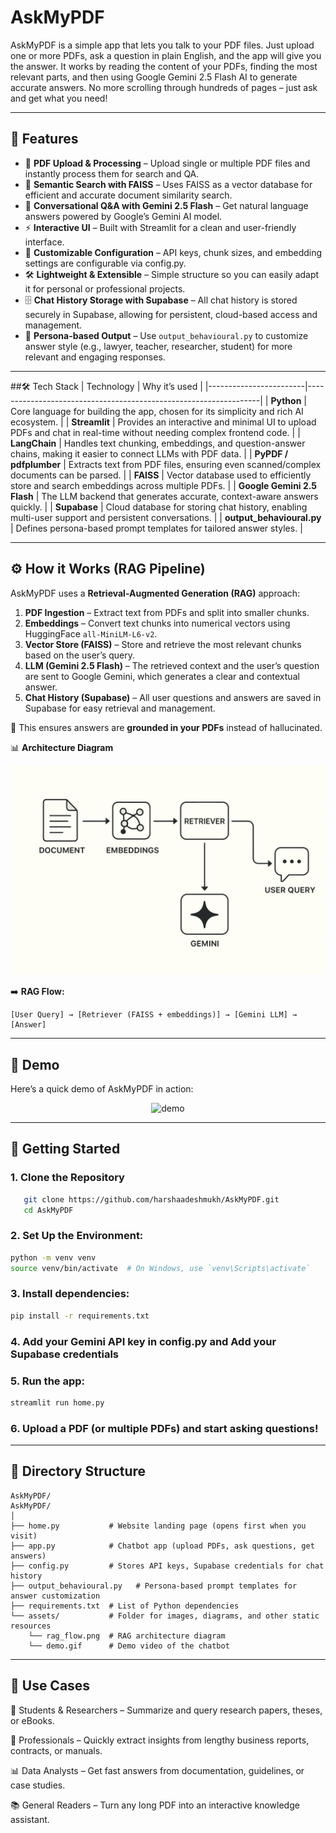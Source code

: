 
# AskMyPDF

AskMyPDF is a simple app that lets you talk to your PDF files. Just upload one or more PDFs, ask a question in plain English, and the app will give you the answer. It works by reading the content of your PDFs, finding the most relevant parts, and then using Google Gemini 2.5 Flash AI to generate accurate answers. No more scrolling through hundreds of pages – just ask and get what you need!

---

## 🚀 Features
- 📂 **PDF Upload & Processing** – Upload single or multiple PDF files and instantly process them for search and QA.  
- 🔎 **Semantic Search with FAISS** – Uses FAISS as a vector database for efficient and accurate document similarity search.  
- 🤖 **Conversational Q&A with Gemini 2.5 Flash** – Get natural language answers powered by Google’s Gemini AI model.  
- ⚡ **Interactive UI** – Built with Streamlit for a clean and user-friendly interface.  
- 🔧 **Customizable Configuration** – API keys, chunk sizes, and embedding settings are configurable via config.py.  
- 🛠️ **Lightweight & Extensible** – Simple structure so you can easily adapt it for personal or professional projects.  
- 🗄️ **Chat History Storage with Supabase** – All chat history is stored securely in Supabase, allowing for persistent, cloud-based     access and management.
- 🎤 **Persona-based Output** – Use `output_behavioural.py` to customize answer style (e.g., lawyer, teacher, researcher, student) for more relevant and engaging responses.

---

##🛠️ Tech Stack
| Technology            | Why it’s used |
|------------------------|------------------------------------------------------------------|
| **Python**             | Core language for building the app, chosen for its simplicity and rich AI ecosystem. |
| **Streamlit**          | Provides an interactive and minimal UI to upload PDFs and chat in real-time without needing complex frontend code. |
| **LangChain**          | Handles text chunking, embeddings, and question-answer chains, making it easier to connect LLMs with PDF data. |
| **PyPDF / pdfplumber** | Extracts text from PDF files, ensuring even scanned/complex documents can be parsed. |
| **FAISS**              | Vector database used to efficiently store and search embeddings across multiple PDFs. |
| **Google Gemini 2.5 Flash** | The LLM backend that generates accurate, context-aware answers quickly. |
| **Supabase**                | Cloud database for storing chat history, enabling multi-user support and persistent conversations. |
| **output_behavioural.py** | Defines persona-based prompt templates for tailored answer styles. |

---

## ⚙️ How it Works (RAG Pipeline)

AskMyPDF uses a **Retrieval-Augmented Generation (RAG)** approach:

1. **PDF Ingestion** – Extract text from PDFs and split into smaller chunks.  
2. **Embeddings** – Convert text chunks into numerical vectors using HuggingFace `all-MiniLM-L6-v2`.  
3. **Vector Store (FAISS)** – Store and retrieve the most relevant chunks based on the user’s query.  
4. **LLM (Gemini 2.5 Flash)** – The retrieved context and the user’s question are sent to Google Gemini, which generates a clear and contextual answer.  
5. **Chat History (Supabase)** – All user questions and answers are saved in Supabase for easy retrieval and management.

🔗 This ensures answers are **grounded in your PDFs** instead of hallucinated.

📊 **Architecture Diagram**  
<p align="center">
  <img src="assets/rag_flow.png" alt="RAG Workflow" width="600"/>
</p>


➡️ **RAG Flow:**  
```
[User Query] → [Retriever (FAISS + embeddings)] → [Gemini LLM] → [Answer]
```

---

## 🎥 Demo
Here’s a quick demo of AskMyPDF in action:

<p align="center">
  <img src="assets/demo.gif" alt="demo" width="650"/>
</p>


---

## 🚦 Getting Started
### 1. Clone the Repository
```bash
   git clone https://github.com/harshaadeshmukh/AskMyPDF.git
   cd AskMyPDF
```

### 2. Set Up the Environment:
```bash
python -m venv venv
source venv/bin/activate  # On Windows, use `venv\Scripts\activate`
```

### 3. Install dependencies:
```bash
pip install -r requirements.txt
```


### 4. Add your Gemini API key in config.py and Add your Supabase credentials 

### 5. Run the app:
```bash
streamlit run home.py
```

### 6. Upload a PDF (or multiple PDFs) and start asking questions!

---

## 📂 Directory Structure
```
AskMyPDF/
AskMyPDF/
│
├── home.py           # Website landing page (opens first when you visit)
├── app.py            # Chatbot app (upload PDFs, ask questions, get answers)
├── config.py         # Stores API keys, Supabase credentials for chat history
├── output_behavioural.py   # Persona-based prompt templates for answer customization
├── requirements.txt  # List of Python dependencies
└── assets/           # Folder for images, diagrams, and other static resources
    └── rag_flow.png  # RAG architecture diagram
    └── demo.gif      # Demo video of the chatbot
```

---

## 🎯 Use Cases

📘 Students & Researchers – Summarize and query research papers, theses, or eBooks.  

📑 Professionals – Quickly extract insights from lengthy business reports, contracts, or manuals.  

📊 Data Analysts – Get fast answers from documentation, guidelines, or case studies.  

📚 General Readers – Turn any long PDF into an interactive knowledge assistant.  
